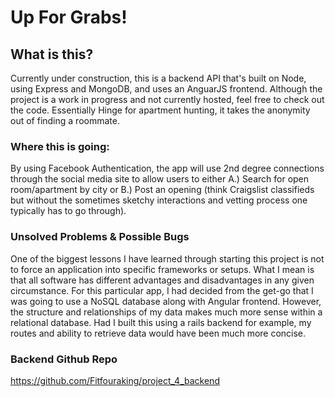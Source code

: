 
# Up For Grabs!

## What is this?
Currently under construction, this is a backend API that's built on Node, using Express and MongoDB, and uses an AnguarJS frontend. Although the project is a work in progress and not currently hosted, feel free to check out the code. Essentially Hinge for apartment hunting, it takes the anonymity out of finding a roommate.

### Where this is going:
By using Facebook Authentication, the app will use 2nd degree connections through the social media site to allow users to either A.) Search for open room/apartment by city or B.) Post an opening (think Craigslist classifieds but without the sometimes sketchy interactions and vetting process one typically has to go through).


### Unsolved Problems & Possible Bugs
One of the biggest lessons I have learned through starting this project is not to force an application into specific frameworks or setups. What I mean is that all software has different advantages and disadvantages in any given circumstance. For this particular app, I had decided from the get-go that I was going to use a NoSQL database along with Angular frontend. However, the structure and relationships of my data makes much more sense within a relational database. Had I built this using a rails backend for example, my routes and ability to retrieve data would have been much more concise.

### Backend Github Repo
https://github.com/Fitfouraking/project_4_backend
